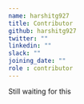 ```yaml
---
name: harshitg927
title: Contributor
github: harshitg927
twitter: ""
linkedin: ""
slack: ""
joining_date: ""
role : contributor
---
```


Still waiting for this
